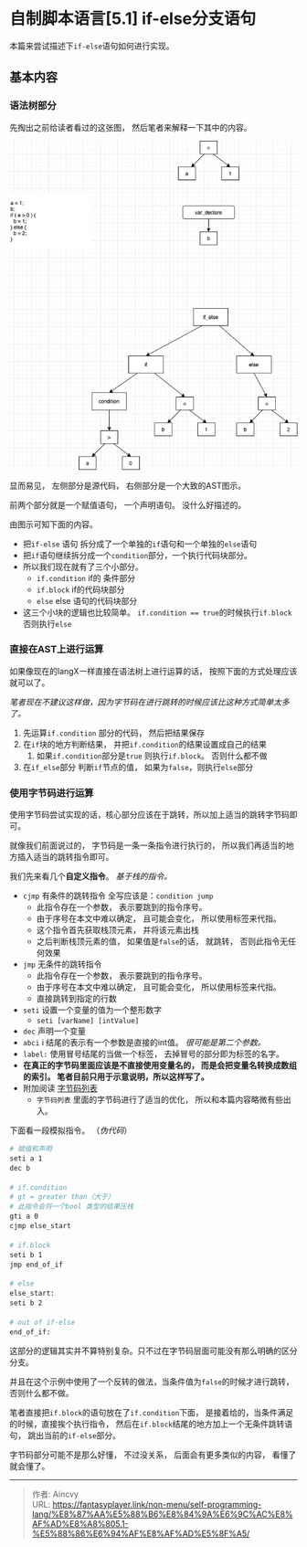 # 自制脚本语言[5.1] if-else分支语句


本篇来尝试描述下`if-else`语句如何进行实现。



## 基本内容

### 语法树部分

先掏出之前给读者看过的这张图， 然后笔者来解释一下其中的内容。

![if-else语法树](/img/program/if-else语法树.png)

显而易见， 左侧部分是源代码， 右侧部分是一个大致的AST图示。

前两个部分就是一个赋值语句， 一个声明语句。  没什么好描述的。 

由图示可知下面的内容。

- 把`if-else` 语句 拆分成了一个单独的`if`语句和一个单独的`else`语句
- 把`if`语句继续拆分成一个`condition`部分，一个执行代码块部分。
- 所以我们现在就有了三个小部分。 
  - `if.condition`   if的 条件部分
  - `if.block`   if的代码块部分
  - `else`   else 语句的代码块部分
- 这三个小块的逻辑也比较简单。  `if.condition == true`的时候执行`if.block` 否则执行`else`



### 直接在AST上进行运算

如果像现在的langX一样直接在语法树上进行运算的话， 按照下面的方式处理应该就可以了。

*笔者现在不建议这样做，因为字节码在进行跳转的时候应该比这种方式简单太多了。*

1. 先运算`if.condition` 部分的代码， 然后把结果保存
2. 在`if`块的地方判断结果， 并把`if.condition`的结果设置成自己的结果
   1. 如果`if.condition`部分是`true` 则执行`if.block`。 否则什么都不做
3. 在`if_else`部分 判断`if`节点的值， 如果为`false`，则执行`else`部分



### 使用字节码进行运算

使用字节码尝试实现的话，核心部分应该在于跳转，所以加上适当的跳转字节码即可。

就像我们前面说过的， 字节码是一条一条指令进行执行的， 所以我们再适当的地方插入适当的跳转指令即可。 

我们先来看几个**自定义指令**。  *基于栈的指令。*

- `cjmp`     有条件的跳转指令  全写应该是：`condition jump`
  - 此指令存在一个参数， 表示要跳到的指令序号。 
  - 由于序号在本文中难以确定， 且可能会变化， 所以使用标签来代指。
  - 这个指令首先获取栈顶元素， 并将该元素出栈
  - 之后判断栈顶元素的值， 如果值是`false`的话， 就跳转， 否则此指令无任何效果
- `jmp`  无条件的跳转指令
  - 此指令存在一个参数， 表示要跳到的指令序号。
  - 由于序号在本文中难以确定， 且可能会变化， 所以使用标签来代指。
  - 直接跳转到指定的行数
- `seti`   设置一个变量的值为一个整形数字
  - `seti [varName] [intValue]` 
- `dec`  声明一个变量 
- `abci`  i 结尾的表示有一个参数是直接的int值。 *很可能是第二个参数。*
- `label:`  使用冒号结尾的当做一个标签， 去掉冒号的部分即为标签的名字。
- **在真正的字节码里面应该是不直接使用变量名的， 而是会把变量名转换成数组的索引。 笔者目前只用于示意说明，所以这样写了。**
- 附加阅读 [ 字节码列表](../自制脚本语言附.1-字节码列表/)
  - `字节码列表` 里面的字节码进行了适当的优化， 所以和本篇内容略微有些出入。



下面看一段模拟指令。 （*伪代码*）

```bash
# 赋值和声明
seti a 1
dec b 

# if.condition
# gt = greater than（大于）
# 此指令会将一个bool 类型的结果压栈
gti a 0
cjmp else_start

# if.block
seti b 1
jmp end_of_if

# else
else_start:
seti b 2

# out of if-else
end_of_if:

```

这部分的逻辑其实并不算特别复杂。只不过在字节码层面可能没有那么明确的区分 分支。

并且在这个示例中使用了一个反转的做法，当条件值为`false`的时候才进行跳转， 否则什么都不做。 

笔者直接把`if.block`的语句放在了`if.condition`下面， 是接着给的，当条件满足的时候，直接挨个执行指令， 然后在`if.block`结尾的地方加上一个无条件跳转语句， 跳出当前的`if-else`部分。



字节码部分可能不是那么好懂， 不过没关系， 后面会有更多类似的内容， 看懂了就会懂了。

---

> 作者: Aincvy  
> URL: https://fantasyplayer.link/non-menu/self-programming-lang/%E8%87%AA%E5%88%B6%E8%84%9A%E6%9C%AC%E8%AF%AD%E8%A8%805.1-%E5%88%86%E6%94%AF%E8%AF%AD%E5%8F%A5/  

